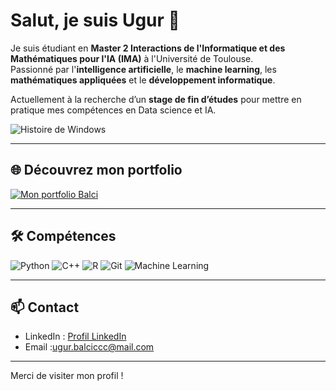 # Salut, je suis Ugur 👋

Je suis étudiant en **Master 2 Interactions de l'Informatique et des Mathématiques pour l'IA (IMA)** à l'Université de Toulouse.  
Passionné par l'**intelligence artificielle**, le **machine learning**, les **mathématiques appliquées** et le **développement informatique**.

Actuellement à la recherche d’un **stage de fin d’études** pour mettre en pratique mes compétences en Data science et IA.

<!-- GIF d'intro / effet “landing” -->
![Histoire de Windows](https://i0.wp.com/marclabs.com/wp-content/uploads/2015/11/EOW-full-teaser-no-intro.gif?resize=904%2C589&ssl=1)


---

## 🌐 Découvrez mon portfolio

[![Mon portfolio Balci](https://img.shields.io/badge/Portfolio-Visiter-blue?style=for-the-badge&logo=github)](https://ugurba.github.io/Balci/)

---

## 🛠 Compétences

![Python](https://img.shields.io/badge/Python-3776AB?style=for-the-badge&logo=python&logoColor=white)
![C++](https://img.shields.io/badge/C++-00599C?style=for-the-badge&logo=c%2B%2B&logoColor=white)
![R](https://img.shields.io/badge/R-276DC3?style=for-the-badge&logo=r&logoColor=white)
![Git](https://img.shields.io/badge/Git-F05032?style=for-the-badge&logo=git&logoColor=white)
![Machine Learning](https://img.shields.io/badge/Machine_Learning-FF6F00?style=for-the-badge)

---

## 📫 Contact

- LinkedIn : [Profil LinkedIn](https://www.linkedin.com/)  
- Email :ugur.balciccc@mail.com

---

Merci de visiter mon profil ! 
